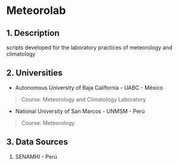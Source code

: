 # Meteorolab

## 1. Description

scripts developed for the laboratory practices of meteorology and climatology

## 2. Universities

- Autonomous University of Baja California - UABC - México
> Course: Meteorology and Climatology Laboratory

- National University of San Marcos - UNMSM - Perú
> Course: Meteorology

## 3. Data Sources

1. SENAMHI - Perú




